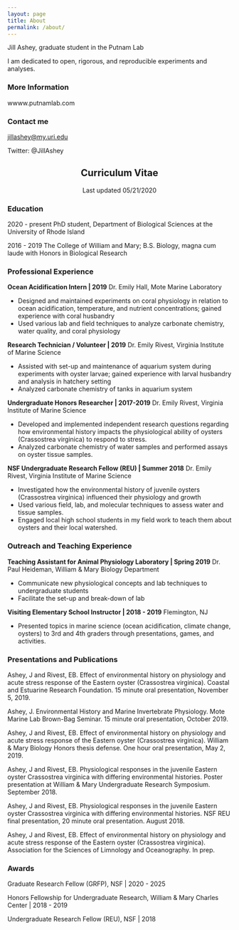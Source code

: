 ```yaml
---
layout: page
title: About
permalink: /about/
---
```

Jill Ashey, graduate student in the Putnam Lab

I am dedicated to open, rigorous, and reproducible experiments and analyses.

### More Information

wwww.putnamlab.com

### Contact me

jillashey@my.uri.edu

Twitter: @JillAshey


## <center>Curriculum Vitae</center>
<center>Last updated 05/21/2020</center>


### Education
2020 - present
PhD student, Department of Biological Sciences at the University of Rhode Island

2016 - 2019
The College of William and Mary; B.S. Biology, magna cum laude with Honors in Biological Research

### Professional Experience

**Ocean Acidification Intern | 2019**
Dr. Emily Hall, Mote Marine Laboratory
- Designed and maintained experiments on coral physiology in relation to ocean acidification, temperature, and nutrient concentrations; gained experience with coral husbandry
- Used various lab and field techniques to analyze carbonate chemistry, water quality, and coral physiology

**Research Technician / Volunteer | 2019**
Dr. Emily Rivest, Virginia Institute of Marine Science
- Assisted with set-up and maintenance of aquarium system during experiments with oyster larvae; gained experience with larval husbandry and analysis in hatchery setting
- Analyzed carbonate chemistry of tanks in aquarium system

**Undergraduate Honors Researcher | 2017-2019**
Dr. Emily Rivest, Virginia Institute of Marine Science
- Developed and implemented independent research questions regarding how
environmental history impacts the physiological ability of oysters (Crassostrea virginica) to respond to stress.
- Analyzed carbonate chemistry of water samples and performed assays on oyster tissue samples.

**NSF Undergraduate Research Fellow (REU) | Summer 2018**
Dr. Emily Rivest, Virginia Institute of Marine Science
- Investigated how the environmental history of juvenile oysters (Crassostrea virginica) influenced their physiology and growth
- Used various field, lab, and molecular techniques to assess water and tissue samples.
- Engaged local high school students in my field work to teach them about oysters and their local watershed.


### Outreach and Teaching Experience

**Teaching Assistant for Animal Physiology Laboratory | Spring 2019**
Dr. Paul Heideman, William & Mary Biology Department
- Communicate new physiological concepts and lab techniques to undergraduate students
- Facilitate the set-up and break-down of lab

**Visiting Elementary School Instructor | 2018 - 2019**
Flemington, NJ
- Presented topics in marine science (ocean acidification, climate change, oysters) to 3rd and 4th graders through presentations, games, and activities.


### Presentations and Publications
Ashey, J and Rivest, EB. Effect of environmental history on physiology and acute stress response of the Eastern oyster (Crassostrea virginica). Coastal and Estuarine Research Foundation. 15 minute oral presentation, November 5, 2019.

Ashey, J. Environmental History and Marine Invertebrate Physiology. Mote Marine Lab Brown-Bag Seminar. 15 minute oral presentation, October 2019.

Ashey, J and Rivest, EB. Effect of environmental history on physiology and acute stress response of the Eastern oyster (Crassostrea virginica). William & Mary Biology Honors thesis defense. One hour oral presentation, May 2, 2019.

Ashey, J and Rivest, EB. Physiological responses in the juvenile Eastern oyster Crassostrea virginica with differing environmental histories. Poster presentation at William & Mary Undergraduate Research Symposium. September 2018.

Ashey, J and Rivest, EB. Physiological responses in the juvenile Eastern oyster Crassostrea virginica with differing environmental histories. NSF REU final presentation, 20 minute oral presentation. August 2018.

Ashey, J and Rivest, EB. Effect of environmental history on physiology and acute stress response of the Eastern oyster (Crassostrea virginica). Association for the Sciences of Limnology and Oceanography. In prep.


### Awards
Graduate Research Fellow (GRFP), NSF | 2020 - 2025

Honors Fellowship for Undergraduate Research, William & Mary Charles Center | 2018 - 2019

Undergraduate Research Fellow (REU), NSF | 2018 
